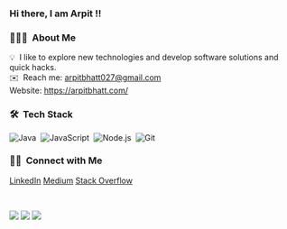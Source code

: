 ### Hi there, I am Arpit !!

### 👨🏻‍💻 &nbsp;About Me

💡 &nbsp;I like to explore new technologies and develop software solutions and quick hacks.<br>
✉️ &nbsp;Reach me: arpitbhatt027@gmail.com <br>
Website: https://arpitbhatt.com/

### 🛠 &nbsp;Tech Stack
![Java](https://img.shields.io/badge/-Java-05122A?style=flat&logo=Java&logoColor=FFA518)&nbsp;
![JavaScript](https://img.shields.io/badge/-JavaScript-05122A?style=flat&logo=javascript)&nbsp;
![Node.js](https://img.shields.io/badge/-Node.js-05122A?style=flat&logo=node.js)&nbsp;
![Git](https://img.shields.io/badge/-Git-05122A?style=flat&logo=git)&nbsp;

### 🤝🏻 &nbsp;Connect with Me
<a href="https://www.linkedin.com/in/arpit-bhatt-3a413b62/">LinkedIn</a>
<a href="https://arpitbhatt027.medium.com/">Medium</a>
<a href="https://stackoverflow.com/users/9775271/arpitbhatt027?tab=profile">Stack Overflow</a>
<br>

<br/>

<a href="https://www.instagram.com/arpitbhatt027/"><img src="https://img.shields.io/badge/@arpitbhatt027_-%23E4405F.svg?&style=for-the-badge&logo=instagram&logoColor=white"></a>   <a href="https://www.linkedin.com/in/arpit-bhatt-3a413b62/"><img src="https://img.shields.io/badge/Arpit%20Bhatt-%230077B5.svg?&style=for-the-badge&logo=linkedin&logoColor=white" ></a>   <a  href="https://arpitbhatt027.medium.com/"><img src="https://img.shields.io/badge/@arpitbhatt027-%2312100E.svg?&style=for-the-badge&logo=medium&logoColor=white"></a>
